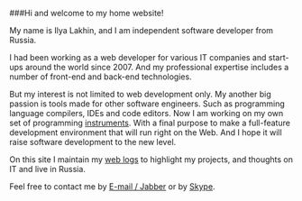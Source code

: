 ###Hi and welcome to my home website!

My name is Ilya Lakhin, and I am independent software developer from Russia.

I had been working as a web developer for various IT companies and start-ups
around the world since 2007. And my professional expertise includes a number of
front-end and back-end technologies.

But my interest is not limited to web development only. My another big passion
is tools made for other software engineers. Such as programming language
compilers, IDEs and code editors. Now I am working on my own set of programming
[instruments](/projects/). With a final purpose to make a full-feature
development environment that will run right on the Web. And I hope it will
raise software development to the new level.

On this site I maintain my [web logs](/blog/) to highlight my projects, and
thoughts on IT and live in Russia.

Feel free to contact me by [E-mail / Jabber](mailto:eliah.lakhin@gmail.com) or
by [Skype](skype:eliah.lakhin).